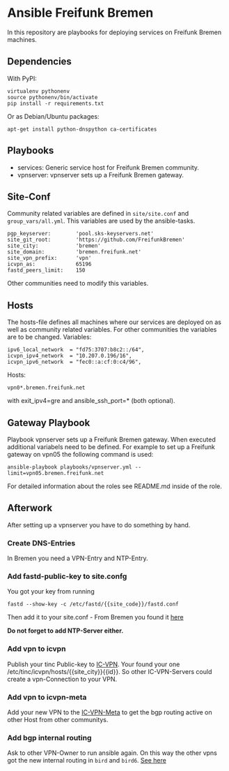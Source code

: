 Ansible Freifunk Bremen
=======================

In this repository are playbooks for deploying services on Freifunk Bremen machines.

## Dependencies

With PyPI:

    virtualenv pythonenv
    source pythonenv/bin/activate
    pip install -r requirements.txt

Or as Debian/Ubuntu packages:

    apt-get install python-dnspython ca-certificates

## Playbooks

  * services: Generic service host for Freifunk Bremen community.
  * vpnserver: vpnserver sets up a Freifunk Bremen gateway.

## Site-Conf

Community related variables are defined in `site/site.conf` and `group_vars/all.yml`.
This variables are used by the ansible-tasks.

    pgp_keyserver:        'pool.sks-keyservers.net'
    site_git_root:        'https://github.com/FreifunkBremen'
    site_city:            'bremen'
    site_domain:          'bremen.freifunk.net'
    site_vpn_prefix:      'vpn'
    icvpn_as:             65196
    fastd_peers_limit:    150

Other communities need to modify this variables.

## Hosts

The hosts-file defines all machines where our services are deployed on as well as community related variables. For other communities the variables are to be changed.
Variables:

    ipv6_local_network  = "fd75:3707:b8c2::/64",
    icvpn_ipv4_network  = "10.207.0.196/16",
    icvpn_ipv6_network  = "fec0::a:cf:0:c4/96",

Hosts:

    vpn0*.bremen.freifunk.net

with exit_ipv4=gre and ansible_ssh_port=* (both optional).

## Gateway Playbook

Playbook vpnserver sets up a Freifunk Bremen gateway. When executed additional variabels need to be defined. For example to set up a Freifunk gateway on vpn05 the following command is used:

    ansible-playbook playbooks/vpnserver.yml --limit=vpn05.bremen.freifunk.net

For detailed information about the roles see README.md inside of the role.


## Afterwork
After setting up a vpnserver you have to do something by hand.

### Create DNS-Entries
In Bremen you need a VPN-Entry and NTP-Entry.

### Add fastd-public-key to site.confg
You got your key from running
```
fastd --show-key -c /etc/fastd/{{site_code}}/fastd.conf
```
Then add it to your site.conf - From Bremen you found it [here](https://github.com/FreifunkBremen/gluon-site-ffhb/blob/master/site.conf)

**Do not forget to add NTP-Server either.**

### Add vpn to icvpn
Publish your tinc Public-key to [IC-VPN](https://github.com/freifunk/icvpn).
Your found your one /etc/tinc/icvpn/hosts/{{site_city}}{{id}}.
So other IC-VPN-Servers could create a vpn-Connection to your VPN.


### Add vpn to icvpn-meta
Add your new VPN to the [IC-VPN-Meta](https://github.com/freifunk/icvpn-meta) to get the bgp routing active on other Host from other communitys.

### Add bgp internal routing
Ask to other VPN-Owner to run ansible again.
On this way the other vpns got the new internal routing in ```bird``` and ```bird6```.
[See here](https://github.com/FreifunkBremen/ansible/tree/master/roles/router-bird/templates)
